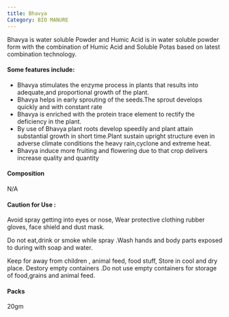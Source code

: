 ```yaml
---
title: Bhavya
Category: BIO MANURE
---
```


Bhavya is water soluble Powder and Humic Acid is in water soluble powder form with the combination of Humic Acid and Soluble Potas based on latest combination technology.

#### Some features include:

<ul>
<li>Bhavya stimulates the enzyme process in plants that results into adequate,and proportional growth of the plant.</li>
<li>Bhavya helps in early sprouting of the seeds.The sprout develops quickly and with constant rate</li>
<li>Bhavya is enriched with the protein trace element to rectify the deficiency in the plant.</li>
<li>By use of Bhavya plant roots develop speedily and plant attain substantial growth in short time.Plant sustain upright structure even in adverse climate conditions the heavy rain,cyclone and extreme heat.</li>
<li>Bhavya induce more fruiting and flowering due to that crop delivers increase quality and quantity</li>
</ul>

#### Composition

N/A

#### Caution for Use :

<p>Avoid spray getting into eyes or nose, Wear protective clothing rubber gloves, face shield and dust mask.</p>
<p>Do not eat,drink or smoke while spray .Wash hands and body parts exposed to during with soap and water.</p>
<p>Keep for away from children , animal feed, food stuff, Store in cool and dry place. Destory empty containers .Do not use empty containers for storage of food,grains and animal feed.</p></p>

#### Packs

20gm
